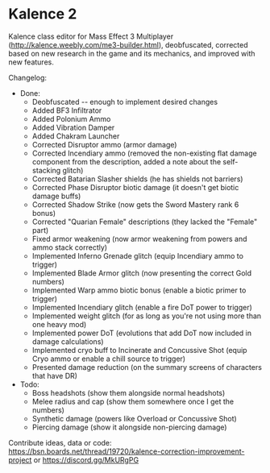 # Kalence 2 #

Kalence class editor for Mass Effect 3 Multiplayer (http://kalence.weebly.com/me3-builder.html), deobfuscated, corrected based on new research in the game and its mechanics, and improved with new features.

Changelog:
* Done:
  * Deobfuscated -- enough to implement desired changes
  * Added BF3 Infiltrator
  * Added Polonium Ammo
  * Added Vibration Damper
  * Added Chakram Launcher
  * Corrected Disruptor ammo (armor damage)
  * Corrected Incendiary ammo (removed the non-existing flat damage component from the description, added a note about the self-stacking glitch)
  * Corrected Batarian Slasher shields (he has shields not barriers)
  * Corrected Phase Disruptor biotic damage (it doesn't get biotic damage buffs)
  * Corrected Shadow Strike (now gets the Sword Mastery rank 6 bonus)
  * Corrected "Quarian Female" descriptions (they lacked the "Female" part)
  * Fixed armor weakening (now armor weakening from powers and ammo stack correctly)
  * Implemented Inferno Grenade glitch (equip Incendiary ammo to trigger)
  * Implemented Blade Armor glitch (now presenting the correct Gold numbers)
  * Implemented Warp ammo biotic bonus (enable a biotic primer to trigger)
  * Implemented Incendiary glitch (enable a fire DoT power to trigger)
  * Implemented weight glitch (for as long as you're not using more than one heavy mod)
  * Implemented power DoT (evolutions that add DoT now included in damage calculations)
  * Implemented cryo buff to Incinerate and Concussive Shot (equip Cryo ammo or enable a chill source to trigger)
  * Presented damage reduction (on the summary screens of characters that have DR)
* Todo:
  * Boss headshots (show them alongside normal headshots)
  * Melee radius and cap (show them somewhere once I get the numbers)
  * Synthetic damage (powers like Overload or Concussive Shot)
  * Piercing damage (show it alongside non-piercing damage)

Contribute ideas, data or code: https://bsn.boards.net/thread/19720/kalence-correction-improvement-project or https://discord.gg/MkURgPG 
